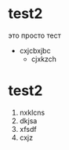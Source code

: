 # test2
это просто тест

+ cxjcbxjbc
  - cjxkzch

# test2
1. nxklcns
  1. dkjsa
  2. xfsdf
2. cxjz

